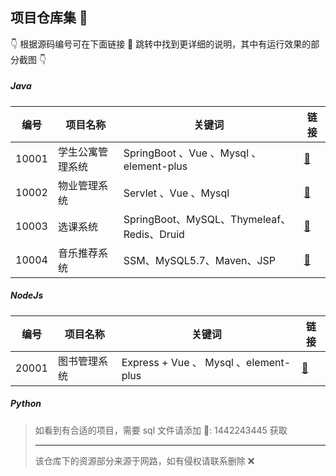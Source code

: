 ## 项目仓库集 🚀

👇 根据源码编号可在下面链接 🔗 跳转中找到更详细的说明，其中有运行效果的部分截图 👇

##### Java

| 编号  | 项目名称         | 关键词                                     | 链接                                                |
| ----- | ---------------- | ------------------------------------------ | --------------------------------------------------- |
| 10001 | 学生公寓管理系统 | SpringBoot 、Vue 、Mysql 、element-plus    | [🔗](./Java/10001.%20%20学生公寓管理系统/README.md) |
| 10002 | 物业管理系统     | Servlet 、Vue 、Mysql                      | [🔗](./Java/10002.%20物业管理系统/vue/README.md)    |
| 10003 | 选课系统         | SpringBoot、MySQL、Thymeleaf、Redis、Druid | [🔗](./Java/10003.%20选课系统/README.md)            |
| 10004 | 音乐推荐系统     | SSM、MySQL5.7、Maven、JSP                  | [🔗](./Java/10004.%20音乐推荐系统/README.md)        |

##### NodeJs

| 编号  | 项目名称     | 关键词                                | 链接                                                    |
| ----- | ------------ | ------------------------------------- | ------------------------------------------------------- |
| 20001 | 图书管理系统 | Express + Vue 、 Mysql 、element-plus | [🔗](./NodeJS/20001.%20%20%20图书管理系统%20/README.md) |

##### Python

> 如看到有合适的项目，需要 sql 文件请添加 🐧: 1442243445 获取
>
> ---
>
> 该仓库下的资源部分来源于网路，如有侵权请联系删除 ❌

